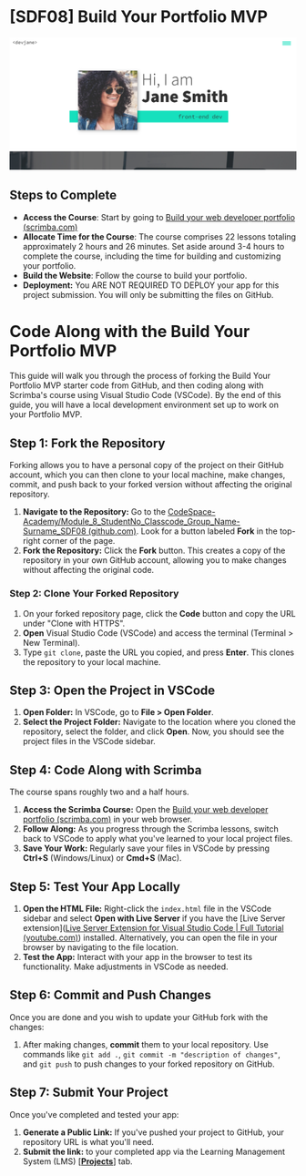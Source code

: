 # [SDF08] Build Your Portfolio MVP

![alt text](portfolio.png)

## Steps to Complete

- **Access the Course**: Start by going to [Build your web developer portfolio (scrimba.com)](https://scrimba.com/learn/portfolio) 
- **Allocate Time for the Course**: The course comprises 22 lessons totaling approximately 2 hours and 26 minutes. Set aside around 3-4 hours to complete the course, including the time for building and customizing your portfolio.
- **Build the Website**: Follow the course to build your portfolio. 
- **Deployment:** You ARE NOT REQUIRED TO DEPLOY your app for this project submission. You will only be submitting the files on GitHub. 
# Code Along with the Build Your Portfolio MVP 

This guide will walk you through the process of forking the Build Your Portfolio MVP  starter code from GitHub, and then coding along with Scrimba's course using Visual Studio Code (VSCode). By the end of this guide, you will have a local development environment set up to work on your Portfolio MVP.

## Step 1: Fork the Repository

Forking allows you to have a personal copy of the project on their GitHub account, which you can then clone to your local machine, make changes, commit, and push back to your forked version without affecting the original repository.

1. **Navigate to the Repository:** Go to the [CodeSpace-Academy/Module_8_StudentNo_Classcode_Group_Name-Surname_SDF08 (github.com)](https://github.com/CodeSpace-Academy/Module_8_StudentNo_Classcode_Group_Name-Surname_SDF08). Look for a button labeled **Fork** in the top-right corner of the page.
2. **Fork the Repository:** Click the **Fork** button. This creates a copy of the repository in your own GitHub account, allowing you to make changes without affecting the original code.

### Step 2: Clone Your Forked Repository

1. On your forked repository page, click the **Code** button and copy the URL under "Clone with HTTPS".
2. **Open** Visual Studio Code (VSCode) and access the terminal (Terminal > New Terminal).
3. Type `git clone`, paste the URL you copied, and press **Enter**. This clones the repository to your local machine.

## Step 3: Open the Project in VSCode

1. **Open Folder:** In VSCode, go to **File > Open Folder**.
2. **Select the Project Folder:** Navigate to the location where you cloned the repository, select the folder, and click **Open**. Now, you should see the project files in the VSCode sidebar.

## Step 4: Code Along with Scrimba

The course spans roughly two and a half hours. 

1. **Access the Scrimba Course:** Open the [Build your web developer portfolio (scrimba.com)](https://scrimba.com/learn/portfolio) in your web browser.
2. **Follow Along:** As you progress through the Scrimba lessons, switch back to VSCode to apply what you've learned to your local project files.
3. **Save Your Work:** Regularly save your files in VSCode by pressing **Ctrl+S** (Windows/Linux) or **Cmd+S** (Mac).

## Step 5: Test Your App Locally

1. **Open the HTML File:** Right-click the `index.html` file in the VSCode sidebar and select **Open with Live Server** if you have the [Live Server extension]([Live Server Extension for Visual Studio Code | Full Tutorial (youtube.com)](https://www.youtube.com/watch?v=_Tl-6HeV0Rc&t=269s)) installed. Alternatively, you can open the file in your browser by navigating to the file location.
2. **Test the App:** Interact with your app in the browser to test its functionality. Make adjustments in VSCode as needed.

## Step 6: Commit and Push Changes

Once you are done and you wish to update your GitHub fork with the changes:

1. After making changes, **commit** them to your local repository. Use commands like `git add .`, `git commit -m "description of changes"`, and `git push` to push changes to your forked repository on GitHub.
## Step 7: Submit Your Project

Once you've completed and tested your app:

1. **Generate a Public Link:** If you've pushed your project to GitHub, your repository URL is what you'll need.
2. **Submit the link:** to your completed app via the Learning Management System (LMS) [**[Projects](https://learn.codespace.co.za/projects)**] tab.